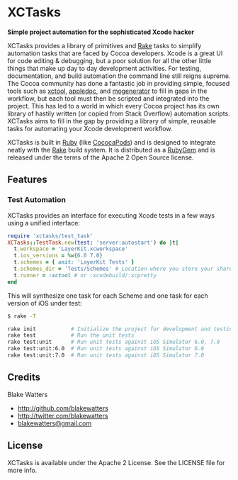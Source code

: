 XCTasks
=======

**Simple project automation for the sophisticated Xcode hacker**

XCTasks provides a library of primitives and [Rake](http://rake.rubyforge.org/) tasks to 
simplify automation tasks that are faced by Cocoa developers. Xcode is a great UI for code editing & debugging, but a poor solution for all the other little things that make up day to day development activities. For testing, documentation, and build automation the command line still reigns supreme. The Cocoa community has done a fantastic job in providing simple, focused tools such as [xctool](https://github.com/facebook/xctool), [appledoc](http://gentlebytes.com/appledoc/), and [mogenerator](http://rentzsch.github.io/mogenerator/) to fill in gaps in the workflow, but each tool must then be scripted and integrated into the project. This has led to a world in which every Cocoa project has its own library of hastily written (or copied from Stack Overflow) automation scripts. XCTasks aims to fill in the gap by providing a library of simple, reusable tasks for automating your Xcode development workflow.

XCTasks is built in [Ruby](http://www.ruby-lang.org/en/) (like [CococaPods](http://cocoapods.org/)) and is designed to integrate neatly with the [Rake](http://rake.rubyforge.org/) build system. It is distributed as a [RubyGem](http://docs.rubygems.org/) and is released under the terms of the Apache 2 Open Source license.

## Features

### Test Automation

XCTasks provides an interface for executing Xcode tests in a few ways using a unified interface:

```ruby
require 'xctasks/test_task'
XCTasks::TestTask.new(test: 'server:autostart') do |t|
  t.workspace = 'LayerKit.xcworkspace'
  t.ios_versions = %w{6.0 7.0}
  t.schemes = { unit: 'LayerKit Tests' }
  t.schemes_dir = 'Tests/Schemes' # Location where you store your shared schemes, will copy into workspace
  t.runner = :xctool # or :xcodebuild/:xcpretty
end
```

This will synthesize one task for each Scheme and one task for each version of iOS under test:

```bash
$ rake -T

rake init           # Initialize the project for development and testing
rake test           # Run the unit tests
rake test:unit      # Run unit tests against iOS Simulator 6.0, 7.0
rake test:unit:6.0  # Run unit tests against iOS Simulator 6.0
rake test:unit:7.0  # Run unit tests against iOS Simulator 7.0
```

## Credits

Blake Watters

- http://github.com/blakewatters
- http://twitter.com/blakewatters
- blakewatters@gmail.com

## License

XCTasks is available under the Apache 2 License. See the LICENSE file for more info.

